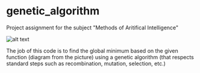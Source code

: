 # genetic_algorithm
Project assignment for the subject "Methods of Aritifical Intelligence"

![alt text](https://imgur.com/moz9ief.jpg)

The job of this code is to find the global minimum based on the given function (diagram from the picture) using a genetic algorithm (that respects standard steps such as recombination, mutation, selection, etc.)

